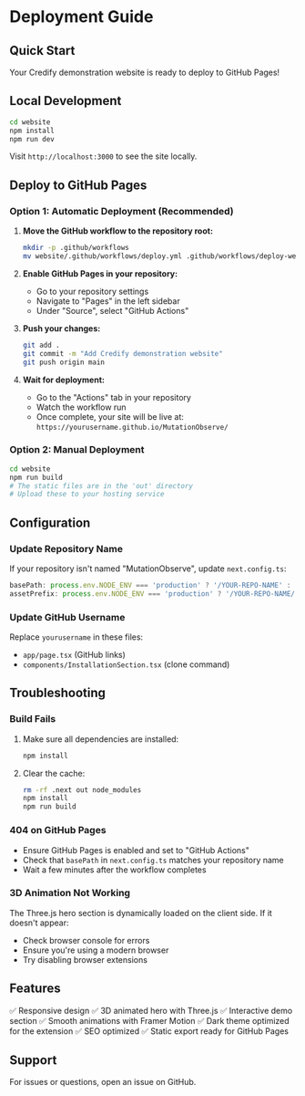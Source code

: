 # Deployment Guide

## Quick Start

Your Credify demonstration website is ready to deploy to GitHub Pages!

## Local Development

```bash
cd website
npm install
npm run dev
```

Visit `http://localhost:3000` to see the site locally.

## Deploy to GitHub Pages

### Option 1: Automatic Deployment (Recommended)

1. **Move the GitHub workflow to the repository root:**
   ```bash
   mkdir -p .github/workflows
   mv website/.github/workflows/deploy.yml .github/workflows/deploy-website.yml
   ```

2. **Enable GitHub Pages in your repository:**
   - Go to your repository settings
   - Navigate to "Pages" in the left sidebar
   - Under "Source", select "GitHub Actions"

3. **Push your changes:**
   ```bash
   git add .
   git commit -m "Add Credify demonstration website"
   git push origin main
   ```

4. **Wait for deployment:**
   - Go to the "Actions" tab in your repository
   - Watch the workflow run
   - Once complete, your site will be live at: `https://yourusername.github.io/MutationObserve/`

### Option 2: Manual Deployment

```bash
cd website
npm run build
# The static files are in the 'out' directory
# Upload these to your hosting service
```

## Configuration

### Update Repository Name

If your repository isn't named "MutationObserve", update `next.config.ts`:

```typescript
basePath: process.env.NODE_ENV === 'production' ? '/YOUR-REPO-NAME' : '',
assetPrefix: process.env.NODE_ENV === 'production' ? '/YOUR-REPO-NAME/' : '',
```

### Update GitHub Username

Replace `yourusername` in these files:
- `app/page.tsx` (GitHub links)
- `components/InstallationSection.tsx` (clone command)

## Troubleshooting

### Build Fails

1. Make sure all dependencies are installed:
   ```bash
   npm install
   ```

2. Clear the cache:
   ```bash
   rm -rf .next out node_modules
   npm install
   npm run build
   ```

### 404 on GitHub Pages

- Ensure GitHub Pages is enabled and set to "GitHub Actions"
- Check that `basePath` in `next.config.ts` matches your repository name
- Wait a few minutes after the workflow completes

### 3D Animation Not Working

The Three.js hero section is dynamically loaded on the client side. If it doesn't appear:
- Check browser console for errors
- Ensure you're using a modern browser
- Try disabling browser extensions

## Features

✅ Responsive design
✅ 3D animated hero with Three.js
✅ Interactive demo section
✅ Smooth animations with Framer Motion
✅ Dark theme optimized for the extension
✅ SEO optimized
✅ Static export ready for GitHub Pages

## Support

For issues or questions, open an issue on GitHub.

